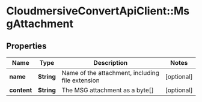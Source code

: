 # CloudmersiveConvertApiClient::MsgAttachment

## Properties
Name | Type | Description | Notes
------------ | ------------- | ------------- | -------------
**name** | **String** | Name of the attachment, including file extension | [optional] 
**content** | **String** | The MSG attachment as a byte[] | [optional] 


